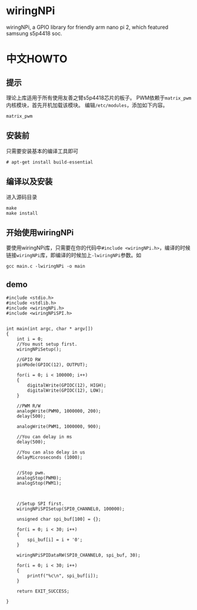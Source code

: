 # wiringNPi
wiringNPi, a GPIO library for friendly arm nano pi 2, which featured samsung s5p4418 soc.



# 中文HOWTO

## 提示
理论上库适用于所有使用友善之臂s5p4418芯片的板子。
PWM依赖于``matrix_pwm``内核模块，首先开机加载该模块。
编辑``/etc/modules``，添加如下内容。
```
matrix_pwm
```

## 安装前
只需要安装基本的编译工具即可
```
# apt-get install build-essential
```

## 编译以及安装
进入源码目录
```
make
make install
```

## 开始使用wiringNPi
要使用wiringNPi库，只需要在你的代码中``#include <wiringNPi.h>``，编译的时候链接``wiringNPi``库，即编译的时候加上``-lwiringNPi``参数。如
```
gcc main.c -lwiringNPi -o main
```

## demo
```
#include <stdio.h>
#include <stdlib.h>
#include <wiringNPi.h>
#include <wiringNPiSPI.h>


int main(int argc, char * argv[])
{
	int i = 0;
	//You must setup first.
	wiringNPiSetup();

	//GPIO RW
	pinMode(GPIOC(12), OUTPUT);

	for(i = 0; i < 100000; i++)
	{
		digitalWrite(GPIOC(12), HIGH);
		digitalWrite(GPIOC(12), LOW);
	}

	//PWM R/W
	analogWrite(PWM0, 1000000, 200);
	delay(500);

	analogWrite(PWM1, 1000000, 900);

	//You can delay in ms
	delay(500);

	//You can also delay in us
	delayMicroseconds (1000);


	//Stop pwm.
	analogStop(PWM0);
	analogStop(PWM1);



	//Setup SPI first.
	wiringNPiSPISetup(SPI0_CHANNEL0, 100000);

	unsigned char spi_buf[100] = {};

	for(i = 0; i < 30; i++)
	{
		spi_buf[i] = i + '0';
	}

	wiringNPiSPIDataRW(SPI0_CHANNEL0, spi_buf, 30);

	for(i = 0; i < 30; i++)
	{
		printf("%c\n", spi_buf[i]);
	}

	return EXIT_SUCCESS;

}
```

